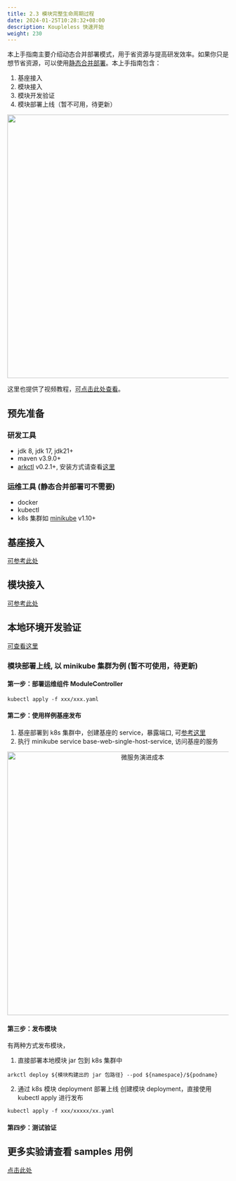 ```yaml
---
title: 2.3 模块完整生命周期过程
date: 2024-01-25T10:28:32+08:00
description: Koupleless 快速开始
weight: 230
---
```


本上手指南主要介绍动态合并部署模式，用于省资源与提高研发效率。如果你只是想节省资源，可以使用[静态合并部署](/docs/tutorials/module-development/static-merge-deployment/)。本上手指南包含：

1. 基座接入
2. 模块接入
3. 模块开发验证
4. 模块部署上线（暂不可用，待更新）

<div style="text-align: center;">
    <img align="center" width="600px" src="/img/build_and_deploy.png" />
</div>

这里也提供了视频教程，[可点击此处查看](/docs/video-training/)。

## 预先准备

### 研发工具

- jdk 8, jdk 17, jdk21+
- maven v3.9.0+
- [arkctl](https://github.com/koupleless/arkctl/releases) v0.2.1+, 安装方式请查看[这里](/docs/tutorials/module-development/module-dev-arkctl/#arkctl-工具安装)

### 运维工具 (静态合并部署可不需要)
- docker
- kubectl
- k8s 集群如 [minikube](https://minikube.sigs.k8s.io/docs/start/) v1.10+

## 基座接入

[可参考此处](/docs/tutorials/base-create/springboot-and-sofaboot)

## 模块接入

[可参考此处](/docs/tutorials/module-create/springboot-and-sofaboot)

## 本地环境开发验证

[可查看这里](http://localhost:1313/docs/tutorials/module-development/module-dev-arkctl/#本地快速部署)

### 模块部署上线, 以 minikube 集群为例 (暂不可使用，待更新)

#### 第一步：部署运维组件 ModuleController

```shell
kubectl apply -f xxx/xxx.yaml
```

#### 第二步：使用样例基座发布
1. 基座部署到 k8s 集群中，创建基座的 service，暴露端口,
   可[参考这里](https://github.com/koupleless/module-controller/blob/master/config/samples/dynamic-stock-service.yaml)
2. 执行 minikube service base-web-single-host-service, 访问基座的服务

<div style="text-align: center;">
    <img align="center" width="600px" alt="微服务演进成本" src="https://intranetproxy.alipay.com/skylark/lark/0/2023/png/671/1694161452232-15aec134-3b2a-491f-9295-0c5f8f7341af.png#clientId=ue383ca9b-aa63-4&from=paste&height=443&id=ub3eb7eb8&originHeight=1318&originWidth=1626&originalType=binary&ratio=2&rotation=0&showTitle=false&size=168110&status=done&style=none&taskId=u07f60163-67e4-42fa-bc41-76e43a09c1f&title=&width=546" />
</div>

#### 第三步：发布模块
有两种方式发布模块，
1. 直接部署本地模块 jar 包到 k8s 集群中

```shell
arkctl deploy ${模块构建出的 jar 包路径} --pod ${namespace}/${podname}
```

2.  通过 k8s 模块 deployment 部署上线
    创建模块 deployment，直接使用 kubectl apply 进行发布

```shell
kubectl apply -f xxx/xxxxx/xx.yaml
```

#### 第四步：测试验证


## 更多实验请查看 samples 用例

[点击此处](https://github.com/koupleless/samples/tree/master/)

